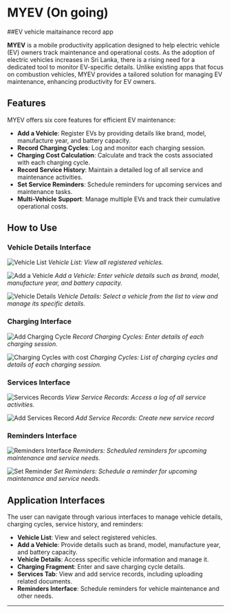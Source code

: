 # MYEV (On going)
##EV vehicle maitainance record app

**MYEV** is a mobile productivity application designed to help electric vehicle (EV) owners track maintenance and operational costs. As the adoption of electric vehicles increases in Sri Lanka, there is a rising need for a dedicated tool to monitor EV-specific details. Unlike existing apps that focus on combustion vehicles, MYEV provides a tailored solution for managing EV maintenance, enhancing productivity for EV owners.

## Features

MYEV offers six core features for efficient EV maintenance:

- **Add a Vehicle**: Register EVs by providing details like brand, model, manufacture year, and battery capacity.
- **Record Charging Cycles**: Log and monitor each charging session.
- **Charging Cost Calculation**: Calculate and track the costs associated with each charging cycle.
- **Record Service History**: Maintain a detailed log of all service and maintenance activities.
- **Set Service Reminders**: Schedule reminders for upcoming services and maintenance tasks.
- **Multi-Vehicle Support**: Manage multiple EVs and track their cumulative operational costs.

## How to Use

### Vehicle Details Interface

![Vehicle List](./MyEV/Picture1.png)
*Vehicle List: View all registered vehicles.*

![Add a Vehicle](./MyEV/Picture2.png)
*Add a Vehicle: Enter vehicle details such as brand, model, manufacture year, and battery capacity.*

![Vehicle Details](./MyEV/Picture3.png)
*Vehicle Details: Select a vehicle from the list to view and manage its specific details.*

### Charging Interface

![Add Charging Cycle](./MyEV/Picture5.png)
*Record Charging Cycles: Enter details of each charging session.*

![Charging Cycles with cost](./MyEV/Picture4.png)
*Charging Cycles: List of charging cycles and details of each charging session.*

### Services Interface

![Services Records](./MyEV/Picture6.png)
*View Service Records: Access a log of all service activities.*

![Add Services Record](./MyEV/Picture7.png)
*Add Service Records: Create new service record*

### Reminders Interface

![Reminders Interface](./MyEV/Picture9.png)
*Reminders: Scheduled reminders for upcoming maintenance and service needs.*

![Set Reminder](./MyEV/Picture8.png)
*Set Reminders: Schedule a reminder for upcoming maintenance and service needs.*

## Application Interfaces

The user can navigate through various interfaces to manage vehicle details, charging cycles, service history, and reminders:

- **Vehicle List**: View and select registered vehicles.
- **Add a Vehicle**: Provide details such as brand, model, manufacture year, and battery capacity.
- **Vehicle Details**: Access specific vehicle information and manage it.
- **Charging Fragment**: Enter and save charging cycle details.
- **Services Tab**: View and add service records, including uploading related documents.
- **Reminders Interface**: Schedule reminders for vehicle maintenance and other needs.

---

